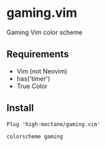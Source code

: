 # gaming.vim
Gaming Vim color scheme


## Requirements

- Vim (not Neovim)
- has('timer')
- True Color

## Install

```
Plug 'high-moctane/gaming.vim'

colorscheme gaming
```
